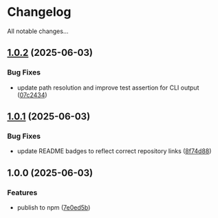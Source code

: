 # Changelog

All notable changes...

## [1.0.2](https://github.com/Xavier4492/repo2prompt/compare/v1.0.1...v1.0.2) (2025-06-03)

### Bug Fixes

* update path resolution and improve test assertion for CLI output ([07c2434](https://github.com/Xavier4492/repo2prompt/commit/07c2434fc3a67aa094a63bd73f701ab0ce2c9bc9))

## [1.0.1](https://github.com/Xavier4492/repo2prompt/compare/v1.0.0...v1.0.1) (2025-06-03)

### Bug Fixes

* update README badges to reflect correct repository links ([8f74d88](https://github.com/Xavier4492/repo2prompt/commit/8f74d884fd29e8c3934c38eedf1b9d3f0f62928e))

## 1.0.0 (2025-06-03)

### Features

* publish to npm ([7e0ed5b](https://github.com/Xavier4492/repo2prompt/commit/7e0ed5b3864789d958695f2c9ab1881d66706c96))
